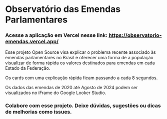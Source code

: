 # Observatório das Emendas Parlamentares

### Acesse a aplicação em Vercel nesse link: https://observatorio-emendas.vercel.app/ 

Esse projeto Open Source visa explicar o problema recente associado às emendas parlamentares no Brasil e oferecer uma forma de a população visualizar de forma rápida os valores destinados para emendas em cada Estado da Federação. 

Os cards com uma explicação rápida ficam passando a cada 8 segundos. 

Os dados das emendas de 2020 até Agosto de 2024 podem ser visualizados no iFrame do Google Looker Studio. 

### Colabore com esse projeto. Deixe dúvidas, sugestões ou dicas de melhorias como issues.
